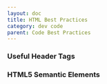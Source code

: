 ```yaml
---
layout: doc
title: HTML Best Practices
category: dev code
parent: Code Best Practices
---
```


### Useful Header Tags

### HTML5 Semantic Elements
